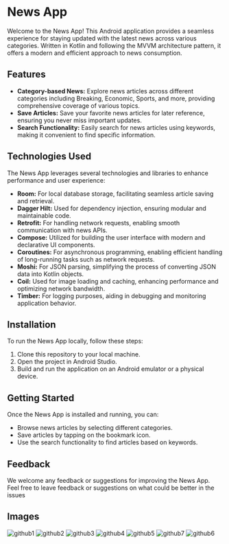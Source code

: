 # News App

Welcome to the News App! This Android application provides a seamless experience for staying updated with the latest news across various categories. Written in Kotlin and following the MVVM architecture pattern, it offers a modern and efficient approach to news consumption.

## Features

- **Category-based News:** Explore news articles across different categories including Breaking, Economic, Sports, and more, providing comprehensive coverage of various topics.
- **Save Articles:** Save your favorite news articles for later reference, ensuring you never miss important updates.
- **Search Functionality:** Easily search for news articles using keywords, making it convenient to find specific information.
  
## Technologies Used

The News App leverages several technologies and libraries to enhance performance and user experience:

- **Room:** For local database storage, facilitating seamless article saving and retrieval.
- **Dagger Hilt:** Used for dependency injection, ensuring modular and maintainable code.
- **Retrofit:** For handling network requests, enabling smooth communication with news APIs.
- **Compose:** Utilized for building the user interface with modern and declarative UI components.
- **Coroutines:** For asynchronous programming, enabling efficient handling of long-running tasks such as network requests.
- **Moshi:** For JSON parsing, simplifying the process of converting JSON data into Kotlin objects.
- **Coil:** Used for image loading and caching, enhancing performance and optimizing network bandwidth.
- **Timber:** For logging purposes, aiding in debugging and monitoring application behavior.

## Installation

To run the News App locally, follow these steps:

1. Clone this repository to your local machine.
2. Open the project in Android Studio.
3. Build and run the application on an Android emulator or a physical device.

## Getting Started

Once the News App is installed and running, you can:

- Browse news articles by selecting different categories.
- Save articles by tapping on the bookmark icon.
- Use the search functionality to find articles based on keywords.

## Feedback

We welcome any feedback or suggestions for improving the News App. Feel free to leave feedback or suggestions on what could be better in the issues

## Images

![github1](https://github.com/willkopec/WealthWatchAndroidApp/assets/85149000/b7037136-e6e6-43f4-86c4-064a856ee56c)
![github2](https://github.com/willkopec/WealthWatchAndroidApp/assets/85149000/9d2161dd-44e4-4e23-98c6-bfce3a076d74)
![github3](https://github.com/willkopec/WealthWatchAndroidApp/assets/85149000/a4548467-cedc-4a0d-b683-89f59921f86a)
![github4](https://github.com/willkopec/WealthWatchAndroidApp/assets/85149000/889f013f-f6c4-4543-a634-199316c4995c)
![github5](https://github.com/willkopec/WealthWatchAndroidApp/assets/85149000/d1ec9468-e069-4c2a-a562-63393c201ddb)
![github7](https://github.com/willkopec/WealthWatchAndroidApp/assets/85149000/088507fc-1352-43b7-aa6c-8f80e1f3b52e)
![github6](https://github.com/willkopec/WealthWatchAndroidApp/assets/85149000/325f0b25-cc5c-4aee-bcfb-46136f0e953c)
